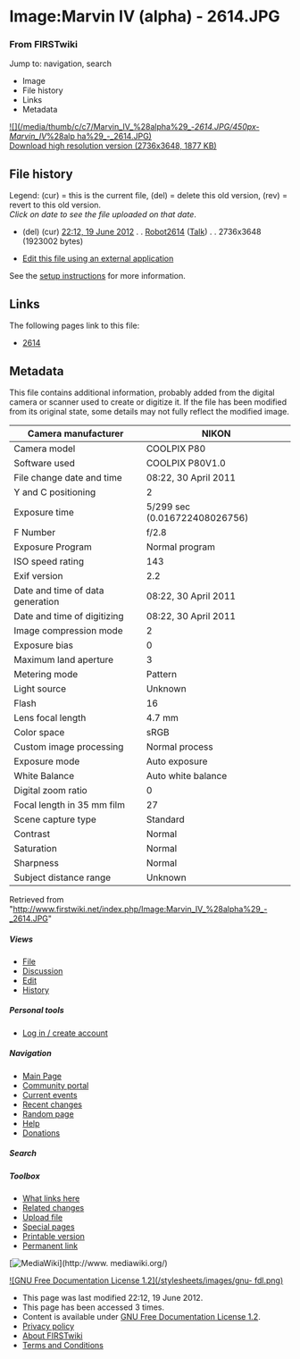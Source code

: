 

# Image:Marvin IV (alpha) - 2614.JPG

### From FIRSTwiki

Jump to: navigation, search

  * Image
  * File history
  * Links
  * Metadata

[![](/media/thumb/c/c7/Marvin_IV_%28alpha%29_-_2614.JPG/450px-Marvin_IV_%28alp
ha%29_-_2614.JPG)](/media/c/c7/Marvin_IV_%28alpha%29_-_2614.JPG)  
[Download high resolution version (2736x3648, 1877
KB)](/media/c/c7/Marvin_IV_%28alpha%29_-_2614.JPG)

## File history

Legend: (cur) = this is the current file, (del) = delete this old version,
(rev) = revert to this old version.  
_Click on date to see the file uploaded on that date_.

  * (del) (cur) [22:12, 19 June 2012](/media/c/c7/Marvin_IV_%28alpha%29_-_2614.JPG "/media/c/c7/Marvin IV \(alpha\) - 2614.JPG" ) . . [Robot2614](/index.php?title=User:Robot2614&action=edit "User:Robot2614" ) ([Talk](/index.php/User_talk:Robot2614 "User talk:Robot2614" )) . . 2736x3648 (1923002 bytes)
  

  * [Edit this file using an external application](/index.php?title=Image:Marvin_IV_%28alpha%29_-_2614.JPG&action=edit&externaledit=true&mode=file "Image:Marvin IV \(alpha\) - 2614.JPG" )

See the [setup
instructions](http://meta.wikimedia.org/wiki/Help:External_editors
"http://meta.wikimedia.org/wiki/Help:External_editors" ) for more information.

## Links

The following pages link to this file:

  * [2614](/index.php/2614 "2614" )

## Metadata

This file contains additional information, probably added from the digital
camera or scanner used to create or digitize it. If the file has been modified
from its original state, some details may not fully reflect the modified
image.

Camera manufacturer |  NIKON  
---|---  
Camera model |  COOLPIX P80  
Software used |  COOLPIX P80V1.0  
File change date and time |  08:22, 30 April 2011  
Y and C positioning |  2  
Exposure time |  5/299 sec (0.016722408026756)  
F Number |  f/2.8  
Exposure Program |  Normal program  
ISO speed rating |  143  
Exif version |  2.2  
Date and time of data generation |  08:22, 30 April 2011  
Date and time of digitizing |  08:22, 30 April 2011  
Image compression mode |  2  
Exposure bias |  0  
Maximum land aperture |  3  
Metering mode |  Pattern  
Light source |  Unknown  
Flash |  16  
Lens focal length |  4.7 mm  
Color space |  sRGB  
Custom image processing |  Normal process  
Exposure mode |  Auto exposure  
White Balance |  Auto white balance  
Digital zoom ratio |  0  
Focal length in 35 mm film |  27  
Scene capture type |  Standard  
Contrast |  Normal  
Saturation |  Normal  
Sharpness |  Normal  
Subject distance range |  Unknown  
  
Retrieved from
"<http://www.firstwiki.net/index.php/Image:Marvin_IV_%28alpha%29_-_2614.JPG>"

##### Views

  * [File](/index.php/Image:Marvin_IV_%28alpha%29_-_2614.JPG)
  * [Discussion](/index.php?title=Image_talk:Marvin_IV_%28alpha%29_-_2614.JPG&action=edit)
  * [Edit](/index.php?title=Image:Marvin_IV_%28alpha%29_-_2614.JPG&action=edit)
  * [History](/index.php?title=Image:Marvin_IV_%28alpha%29_-_2614.JPG&action=history)

##### Personal tools

  * [Log in / create account](/index.php?title=Special:Userlogin&returnto=Image:Marvin_IV_\(alpha\)_-_2614.JPG)

[](/index.php/Main_Page "Main Page" )

##### Navigation

  * [Main Page](/index.php/Main_Page)
  * [Community portal](/index.php/FIRSTwiki:Community_portal)
  * [Current events](/index.php/Current_events)
  * [Recent changes](/index.php/Special:Recentchanges)
  * [Random page](/index.php/Special:Random)
  * [Help](/index.php/FIRSTwiki:Help)
  * [Donations](/index.php/FIRSTwiki:Site_support)

##### Search



##### Toolbox

  * [What links here](/index.php/Special:Whatlinkshere/Image:Marvin_IV_%28alpha%29_-_2614.JPG)
  * [Related changes](/index.php/Special:Recentchangeslinked/Image:Marvin_IV_%28alpha%29_-_2614.JPG)
  * [Upload file](/index.php/Special:Upload)
  * [Special pages](/index.php/Special:Specialpages)
  * [Printable version](/index.php?title=Image:Marvin_IV_%28alpha%29_-_2614.JPG&printable=yes)
  * [Permanent link](/index.php?title=Image:Marvin_IV_%28alpha%29_-_2614.JPG&oldid=154020)

[![MediaWiki](/skins/common/images/poweredby_mediawiki_88x31.png)](http://www.
mediawiki.org/)

[![GNU Free Documentation License 1.2](/stylesheets/images/gnu-
fdl.png)](http://www.gnu.org/copyleft/fdl.html)

  * This page was last modified 22:12, 19 June 2012.
  * This page has been accessed 3 times.
  * Content is available under [GNU Free Documentation License 1.2](http://www.gnu.org/copyleft/fdl.html "http://www.gnu.org/copyleft/fdl.html" ).
  * [Privacy policy](/index.php/FIRSTwiki:Privacy_policy "FIRSTwiki:Privacy policy" )
  * [About FIRSTwiki](/index.php/FIRSTwiki:About "FIRSTwiki:About" )
  * [Terms and Conditions](/index.php/FIRSTwiki:Terms_and_conditions "FIRSTwiki:Terms and conditions" )

